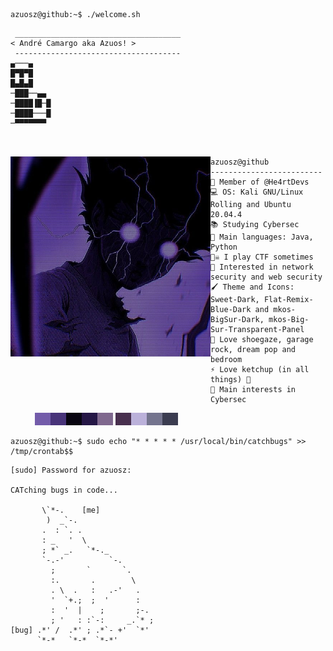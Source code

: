 ```console
azuosz@github:~$ ./welcome.sh
```

```
 _____________________________________
< André Camargo aka Azuos! >
 ------------------------------------- 
▄───▄
█▀█▀█
█▄█▄█
─███──▄▄
─████▐█─█
─████───█
─▀▀▀▀▀▀▀



```

<img align="left" src="mob.jpg" alt="mob" width="320" /> 

```
azuosz@github
-------------------------
💜 Member of @He4rtDevs
💻 OS: Kali GNU/Linux Rolling and Ubuntu 20.04.4
📚 Studying Cybersec
🌟 Main languages: Java, Python
🏴‍☠️ I play CTF sometimes
🚩 Interested in network security and web security
🖌️ Theme and Icons: Sweet-Dark, Flat-Remix-Blue-Dark and mkos-BigSur-Dark, mkos-Big-Sur-Transparent-Panel
🎵 Love shoegaze, garage rock, dream pop and bedroom
⚡ Love ketchup (in all things) 🍅
🔎 Main interests in Cybersec
```

<p align="left">
  &nbsp; &nbsp; &nbsp; &nbsp; &nbsp;
  <img alt="735caa" src="735caa.png" width="25" height="20" /><img alt="483379" src="483379.png" width="25" height="20" /><img alt="080511" src="080511.png" width="25" height="20" /><img alt="251746" src="251746.png" width="25" height="20"/><img alt="7f688e" src="7f688e.png" width="25" height="20"/>
  <img alt="482f4e" src="482f4e.png" width="25" height="20" /><img alt="bbb1da" src="bbb1da.png" width="25" height="20" /><img alt="74748e" src="74748e.png" width="25" height="20" /><img alt="3b3c50" src="3b3c50.png" width="25" height="20"/>
</p>

```console
azuosz@github:~$ sudo echo "* * * * * /usr/local/bin/catchbugs" >> /tmp/crontab$$
```

```
[sudo] Password for azuosz:

CATching bugs in code...
                              
       \`*-.    [me]              
        )  _`-.                 
       .  : `. .                
       : _   '  \               
       ; *` _.   `*-._          
       `-.-'          `-.       
         ;       `       `.     
         :.       .        \    
         . \  .   :   .-'   .   
         '  `+.;  ;  '      :   
         :  '  |    ;       ;-. 
         ; '   : :`-:     _.`* ;
[bug] .*' /  .*' ; .*`- +'  `*' 
      `*-*   `*-*  `*-*'
```
